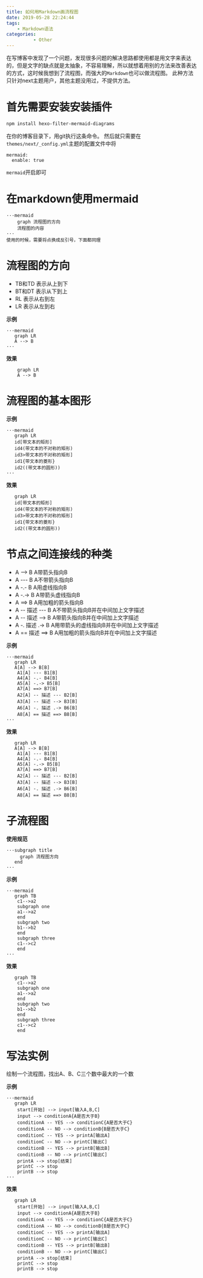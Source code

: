 ```yaml
---
title: 如何用Markdown画流程图
date: 2019-05-28 22:24:44
tags: 
    - Markdown语法
categories:
          - Other
---
```

在写博客中发现了一个问题，发现很多问题的解决思路都使用都是用文字来表达的，但是文字的缺点就是太抽象，不容易理解，所以就想着用别的方法来改善表达的方式，这时候我想到了流程图，而强大的`Markdown`也可以做流程图。<!--more-->
此种方法只针对next主题用户，其他主题没用过，不提供方法。

# 首先需要安装安装插件

```html
npm install hexo-filter-mermaid-diagrams
```
在你的博客目录下，用git执行这条命令。
然后就只需要在`themes/next/_config.yml`主题的配置文件中将
```
mermaid:
  enable: true
```
`mermaid`开启即可

# 在markdown使用mermaid

```
···mermaid
    graph 流程图的方向
    流程图的内容
···
使用的时候，需要将点换成反引号，下面都同理
```
# 流程图的方向

- TB和TD 表示从上到下
- BT和DT 表示从下到上
- RL 表示从右到左
- LR 表示从左到右

**示例**

```
···mermaid
   graph LR
   A --> B
···
```

**效果**

```mermaid
    graph LR
    A --> B
```

# 流程图的基本图形

**示例**

```
···mermaid
   graph LR
   id[带文本的矩形]
   id4(带文本的不对称的矩形)
   id3>带文本的不对称的矩形]
   id1{带文本的菱形}
   id2((带文本的圆形))
···
```

**效果**

```mermaid
   graph LR
   id[带文本的矩形]
   id4(带文本的不对称的矩形)
   id3>带文本的不对称的矩形]
   id1{带文本的菱形}
   id2((带文本的圆形))
```

# 节点之间连接线的种类

- A --> B  A带箭头指向B
- A --- B  A不带箭头指向B
- A -.- B  A用虚线指向B
- A -.-> B  A带箭头虚线指向B
- A ==> B  A用加粗的箭头指向B
- A -- 描述 --- B  A不带箭头指向B并在中间加上文字描述
- A -- 描述 --> B  A带箭头指向B并在中间加上文字描述
- A -. 描述 .-> B  A用带箭头的虚线指向B并在中间加上文字描述
- A == 描述 ==> B  A用加粗的箭头指向B并在中间加上文字描述

**示例**

```
···mermaid
   graph LR
   A[A] --> B[B] 
    A1[A] --- B1[B] 
    A4[A] -.- B4[B] 
    A5[A] -.-> B5[B] 
    A7[A] ==> B7[B] 
    A2[A] -- 描述 --- B2[B]
    A3[A] -- 描述 --> B3[B] 
    A6[A] -. 描述 .-> B6[B] 
    A8[A] == 描述 ==> B8[B]
···
```

**效果**

```mermaid
   graph LR
   A[A] --> B[B] 
    A1[A] --- B1[B] 
    A4[A] -.- B4[B] 
    A5[A] -.-> B5[B] 
    A7[A] ==> B7[B] 
    A2[A] -- 描述 --- B2[B]
    A3[A] -- 描述 --> B3[B] 
    A6[A] -. 描述 .-> B6[B] 
    A8[A] == 描述 ==> B8[B]
```

# 子流程图

**使用规范**

```
···subgraph title
     graph 流程图方向
   end
···
```

**示例**

```
···mermaid
   graph TB
    c1-->a2
    subgraph one
    a1-->a2
    end
    subgraph two
    b1-->b2
    end
    subgraph three
    c1-->c2
    end
···
```

**效果**

```mermaid
   graph TB
    c1-->a2
    subgraph one
    a1-->a2
    end
    subgraph two
    b1-->b2
    end
    subgraph three
    c1-->c2
    end
```

# 写法实例

绘制一个流程图，找出A、B、C三个数中最大的一个数

**示例**

```
···mermaid
   graph LR
    start[开始] --> input[输入A,B,C]
    input --> conditionA{A是否大于B}
    conditionA -- YES --> conditionC{A是否大于C}
    conditionA -- NO --> conditionB{B是否大于C}
    conditionC -- YES --> printA[输出A]
    conditionC -- NO --> printC[输出C]
    conditionB -- YES --> printB[输出B]
    conditionB -- NO --> printC[输出C]
    printA --> stop[结束]
    printC --> stop
    printB --> stop
···
```

**效果**

```mermaid
   graph LR
    start[开始] --> input[输入A,B,C]
    input --> conditionA{A是否大于B}
    conditionA -- YES --> conditionC{A是否大于C}
    conditionA -- NO --> conditionB{B是否大于C}
    conditionC -- YES --> printA[输出A]
    conditionC -- NO --> printC[输出C]
    conditionB -- YES --> printB[输出B]
    conditionB -- NO --> printC[输出C]
    printA --> stop[结束]
    printC --> stop
    printB --> stop
```